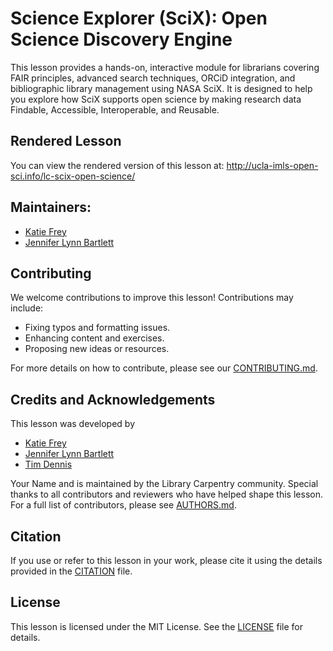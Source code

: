 # Science Explorer (SciX): Open Science Discovery Engine

This lesson provides a hands-on, interactive module for librarians covering FAIR principles, advanced search techniques, ORCiD integration, and bibliographic library management using NASA SciX. It is designed to help you explore how SciX supports open science by making research data Findable, Accessible, Interoperable, and Reusable.

## Rendered Lesson

You can view the rendered version of this lesson at: <http://ucla-imls-open-sci.info/lc-scix-open-science/>

## Maintainers: 

- [Katie Frey](https://github.com/katieefrey)
- [Jennifer Lynn Bartlett](https://github.com/BartlettAstro)

## Contributing

We welcome contributions to improve this lesson! Contributions may include:
- Fixing typos and formatting issues.
- Enhancing content and exercises.
- Proposing new ideas or resources.

For more details on how to contribute, please see our [CONTRIBUTING.md](CONTRIBUTING.md).

## Credits and Acknowledgements

This lesson was developed by  
- [Katie Frey](https://github.com/katieefrey)
- [Jennifer Lynn Bartlett](https://github.com/BartlettAstro)
- [Tim Dennis](https://github.com/jt14den)

Your Name and is maintained by the Library Carpentry community. Special thanks to all contributors and reviewers who have helped shape this lesson. For a full list of contributors, please see [AUTHORS.md](AUTHORS.md).

## Citation

If you use or refer to this lesson in your work, please cite it using the details provided in the [CITATION](CITATION.cff) file.

## License

This lesson is licensed under the MIT License. See the [LICENSE](LICENSE) file for details.

